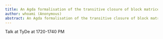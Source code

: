 ```yaml
---
title: An Agda formalisation of the transitive closure of block matrices
author: whoami (Anonymous)
abstract: An Agda formalisation of the transitive closure of block matrices
---
```


Talk at TyDe at 1720-1740 PM
